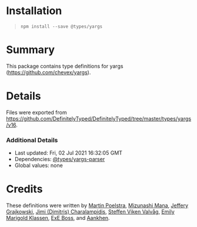 # Installation

> `npm install --save @types/yargs`

# Summary

This package contains type definitions for yargs (https://github.com/chevex/yargs).

# Details

Files were exported from https://github.com/DefinitelyTyped/DefinitelyTyped/tree/master/types/yargs/v16.

### Additional Details

* Last updated: Fri, 02 Jul 2021 16:32:05 GMT
* Dependencies: [@types/yargs-parser](https://npmjs.com/package/@types/yargs-parser)
* Global values: none

# Credits

These definitions were written
by [Martin Poelstra](https://github.com/poelstra), [Mizunashi Mana](https://github.com/mizunashi-mana), [Jeffery Grajkowski](https://github.com/pushplay), [Jimi (Dimitris) Charalampidis](https://github.com/JimiC), [Steffen Viken Valvåg](https://github.com/steffenvv), [Emily Marigold Klassen](https://github.com/forivall), [ExE Boss](https://github.com/ExE-Boss),
and [Aankhen](https://github.com/Aankhen).
